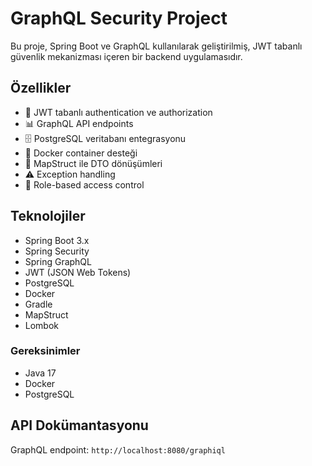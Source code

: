 # GraphQL Security Project

Bu proje, Spring Boot ve GraphQL kullanılarak geliştirilmiş, JWT tabanlı güvenlik mekanizması içeren bir backend uygulamasıdır.

## Özellikler
- 🔐 JWT tabanlı authentication ve authorization
- 📊 GraphQL API endpoints
- 🗄️ PostgreSQL veritabanı entegrasyonu
- 🐳 Docker container desteği
- 🔄 MapStruct ile DTO dönüşümleri
- ⚠️ Exception handling
- 👥 Role-based access control

## Teknolojiler
- Spring Boot 3.x
- Spring Security
- Spring GraphQL
- JWT (JSON Web Tokens)
- PostgreSQL
- Docker
- Gradle
- MapStruct
- Lombok

### Gereksinimler
- Java 17
- Docker
- PostgreSQL

## API Dokümantasyonu
GraphQL endpoint: `http://localhost:8080/graphiql`
